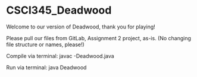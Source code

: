 # CSCI345_Deadwood

Welcome to our version of Deadwood, thank you for playing!

Please pull our files from GitLab, Assignment 2 project, as-is.
(No changing file structure or names, please!)

Compile via terminal:
javac -Deadwood.java

Run via terminal:
java Deadwood
